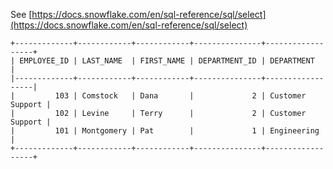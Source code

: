 See [https://docs.snowflake.com/en/sql-reference/sql/select](https://docs.snowflake.com/en/sql-reference/sql/select)
```
+-------------+------------+------------+---------------+------------------+
| EMPLOYEE_ID | LAST_NAME  | FIRST_NAME | DEPARTMENT_ID | DEPARTMENT       |
|-------------+------------+------------+---------------+------------------|
|         103 | Comstock   | Dana       |             2 | Customer Support |
|         102 | Levine     | Terry      |             2 | Customer Support |
|         101 | Montgomery | Pat        |             1 | Engineering      |
+-------------+------------+------------+---------------+------------------+
```
